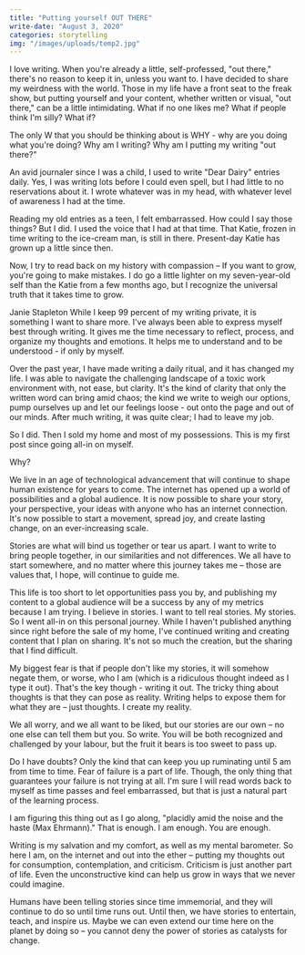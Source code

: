 ```yaml
---
title: "Putting yourself OUT THERE"
write-date: "August 3, 2020"
categories: storytelling
img: "/images/uploads/temp2.jpg"
---
```


I love writing. When you're already a little, self-professed, "out there," there's no reason to keep it in, unless you want to. I have decided to share my weirdness with the world. Those in my life have a front seat to the freak show, but putting yourself and your content, whether written or visual, "out there," can be a little intimidating. What if no one likes me? What if people think I'm silly? What if?

The only W that you should be thinking about is WHY - why are you doing what you're doing? Why am I writing? Why am I putting my writing "out there?"

An avid journaler since I was a child, I used to write "Dear Dairy" entries daily. Yes, I was writing lots before I could even spell, but I had little to no reservations about it. I wrote whatever was in my head, with whatever level of awareness I had at the time.

Reading my old entries as a teen, I felt embarrassed. How could I say those things? But I did. I used the voice that I had at that time. That Katie, frozen in time writing to the ice-cream man, is still in there. Present-day Katie has grown up a little since then.

Now, I try to read back on my history with compassion – If you want to grow, you're going to make mistakes. I do go a little lighter on my seven-year-old self than the Katie from a few months ago, but I recognize the universal truth that it takes time to grow.

Janie Stapleton
While I keep 99 percent of my writing private, it is something I want to share more. I've always been able to express myself best through writing. It gives me the time necessary to reflect, process, and organize my thoughts and emotions. It helps me to understand and to be understood - if only by myself.

Over the past year, I have made writing a daily ritual, and it has changed my life. I was able to navigate the challenging landscape of a toxic work environment with, not ease, but clarity. It's the kind of clarity that only the written word can bring amid chaos; the kind we write to weigh our options, pump ourselves up and let our feelings loose - out onto the page and out of our minds. After much writing, it was quite clear; I had to leave my job.

So I did. Then I sold my home and most of my possessions. This is my first post since going all-in on myself.

Why?

We live in an age of technological advancement that will continue to shape human existence for years to come. The internet has opened up a world of possibilities and a global audience. It is now possible to share your story, your perspective, your ideas with anyone who has an internet connection. It's now possible to start a movement, spread joy, and create lasting change, on an ever-increasing scale.

Stories are what will bind us together or tear us apart. I want to write to bring people together, in our similarities and not differences. We all have to start somewhere, and no matter where this journey takes me – those are values that, I hope, will continue to guide me.

This life is too short to let opportunities pass you by, and publishing my content to a global audience will be a success by any of my metrics because I am trying. I believe in stories. I want to tell real stories. My stories. So I went all-in on this personal journey. While I haven't published anything since right before the sale of my home, I've continued writing and creating content that I plan on sharing. It's not so much the creation, but the sharing that I find difficult.

My biggest fear is that if people don't like my stories, it will somehow negate them, or worse, who I am (which is a ridiculous thought indeed as I type it out). That's the key though - writing it out. The tricky thing about thoughts is that they can pose as reality. Writing helps to expose them for what they are – just thoughts. I create my reality.

We all worry, and we all want to be liked, but our stories are our own – no one else can tell them but you. So write. You will be both recognized and challenged by your labour, but the fruit it bears is too sweet to pass up.

Do I have doubts? Only the kind that can keep you up ruminating until 5 am from time to time. Fear of failure is a part of life. Though, the only thing that guarantees your failure is not trying at all. I'm sure I will read words back to myself as time passes and feel embarrassed, but that is just a natural part of the learning process.

I am figuring this thing out as I go along, "placidly amid the noise and the haste (Max Ehrmann)." That is enough. I am enough. You are enough.

Writing is my salvation and my comfort, as well as my mental barometer. So here I am, on the internet and out into the ether – putting my thoughts out for consumption, contemplation, and criticism. Criticism is just another part of life. Even the unconstructive kind can help us grow in ways that we never could imagine.

Humans have been telling stories since time immemorial, and they will continue to do so until time runs out. Until then, we have stories to entertain, teach, and inspire us. Maybe we can even extend our time here on the planet by doing so – you cannot deny the power of stories as catalysts for change.
